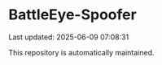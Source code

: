 # BattleEye-Spoofer

Last updated: 2025-06-09 07:08:31

This repository is automatically maintained.
